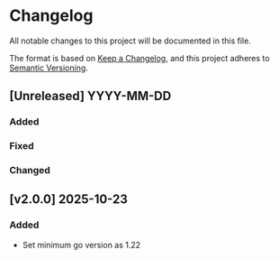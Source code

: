 # Changelog
All notable changes to this project will be documented in this file.

The format is based on [Keep a Changelog](https://keepachangelog.com/en/1.1.0/),
and this project adheres to [Semantic Versioning](https://semver.org/spec/v2.0.0.html).

## [Unreleased] YYYY-MM-DD
### Added
### Fixed
### Changed

## [v2.0.0] 2025-10-23
### Added
- Set minimum go version as 1.22